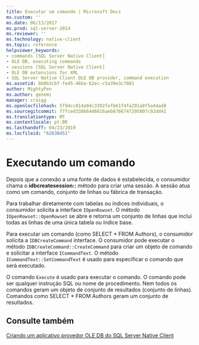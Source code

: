 ```yaml
---
title: Executar um comando | Microsoft Docs
ms.custom: ''
ms.date: 06/13/2017
ms.prod: sql-server-2014
ms.reviewer: ''
ms.technology: native-client
ms.topic: reference
helpviewer_keywords:
- commands [SQL Server Native Client]
- OLE DB, executing commands
- sessions [SQL Server Native Client]
- OLE DB extensions for XML
- SQL Server Native Client OLE DB provider, command execution
ms.assetid: bb0b3cbf-fe45-46ba-b2ec-c5a39e3c7081
author: MightyPen
ms.author: genemi
manager: craigg
ms.openlocfilehash: 5f94cc014a04c3392fefb61f4fa291a8f5a44ad8
ms.sourcegitcommit: f7fced330b64d6616aeb8766747295807c92dd41
ms.translationtype: MT
ms.contentlocale: pt-BR
ms.lasthandoff: 04/23/2019
ms.locfileid: "62638451"
---
```

# <a name="executing-a-command"></a>Executando um comando
  Depois que a conexão a uma fonte de dados é estabelecida, o consumidor chama o **idbcreatesession::** método para criar uma sessão. A sessão atua como um comando, conjunto de linhas ou fábrica de transação.  
  
 Para trabalhar diretamente com tabelas ou índices individuais, o consumidor solicita a interface `IOpenRowset`. O método `IOpenRowset::OpenRowset` se abre e retorna um conjunto de linhas que inclui todas as linhas de uma única tabela ou índice base.  
  
 Para executar um comando (como SELECT \* FROM Authors), o consumidor solicita a `IDBCreateCommand` interface. O consumidor pode executar o método `IDBCreateCommand::CreateCommand` para criar um objeto de comando e solicitar a interface `ICommandText`. O método `ICommandText::SetCommandText` é usado para especificar o comando que será executado.  
  
 O comando `Execute` é usado para executar o comando. O comando pode ser qualquer instrução SQL ou nome de procedimento. Nem todos os comandos geram um objeto de conjunto de resultados (conjunto de linhas). Comandos como SELECT * FROM Authors geram um conjunto de resultados.  
  
## <a name="see-also"></a>Consulte também  
 [Criando um aplicativo provedor OLE DB do SQL Server Native Client](creating-a-sql-server-native-client-ole-db-provider-application.md)  
  
  
